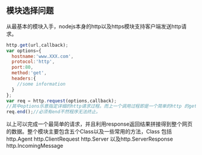 ## 模块选择问题
从最基本的模块入手，nodejs本身的http以及https模块支持客户端发送http请求。
```JavaScript
http.get(url,callback);
var options={
  hostname:'www.XXX.com',
  protocol:'http',
  port:80,
  method:'get',
  headers:{
    //some information
  }
};
var req = http.request(options,callback);
//其中options乐意指定详细的http请求过程。而上一个调用过程即是一个简单的http 的get 请求
req.end();//必须有end不然程序无法终止。
```
以上可以完成一个最简单的请求，并且利用response返回结果拼接得到整个网页的数据。整个模块主要包含五个Class以及一些常用的方法，Class 包括http.Agent http.ClientRequest  http.Server 以及http.ServerResponse http.IncomingMessage
